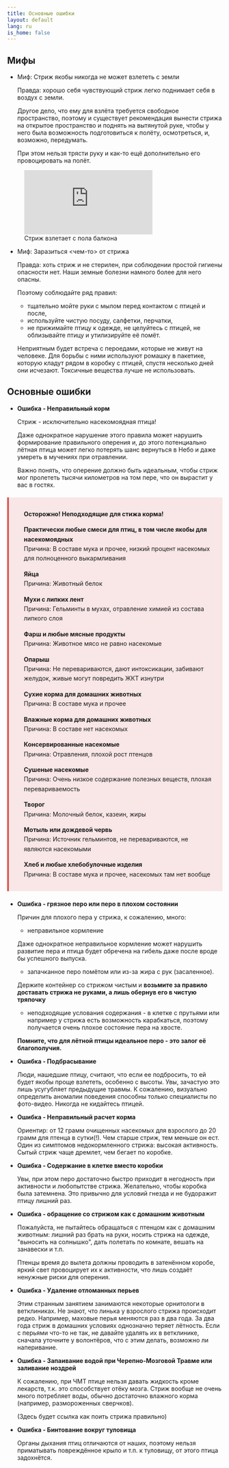```yaml
---
title: Основные ошибки
layout: default
lang: ru
is_home: false
---
```


## Мифы
* Миф: Стриж якобы никогда не может взлететь с земли
  
  Правда: хорошо себя чувствующий стриж легко поднимает себя в воздух с земли. 
  
  Другое дело, что ему для взлёта требуется свободное пространство, поэтому и существует рекомендация вынести стрижа на открытое пространство и поднять на вытянутой руке, чтобы у него была возможность подготовиться к полёту, осмотреться, и, возможно, передумать.

  При этом нельзя трясти руку и как-то ещё дополнительно его провоцировать на полёт.
<figure>
    <iframe src="https://www.youtube.com/embed/2kTd4QXjUlc" frameborder="0" allowfullscreen></iframe>
    <figcaption>Стриж взлетает с пола балкона</figcaption>
</figure>

* Миф: Заразиться <чем-то> от стрижа

  Правда: хоть стриж и не стерилен, при соблюдении простой гигиены опасности нет.
  Наши земные болезни намного более для него опасны.

  Поэтому соблюдайте ряд правил: 
  - тщательно мойте руки с мылом перед контактом с птицей и после, 
  - используйте чистую посуду, салфетки, перчатки, 
  - не прижимайте птицу к одежде, не целуйтесь с птицей, не облизывайте птицу и утилизируйте её помёт.
  
  Неприятным будет встреча с пероедами, которые не живут на человеке. Для борьбы с ними используют ромашку в пакетике, которую кладут рядом в коробку с птицей, спустя несколько дней они исчезают. Токсичные вещества лучше не использовать.


## Основные ошибки

* **Ошибка - Неправильный корм**

  
  Стриж - исключительно насекомоядная птица! 
  
  Даже однократное нарушение этого правила может нарушить формирование правильного оперения и, до этого потенциально лётная птица может легко потерять шанс вернуться в Небо и даже умереть в мучениях при отравлении. 
  
  Важно понять, что оперение должно быть идеальным, чтобы стриж мог пролететь тысячи километров на том пере, что он вырастит у вас в гостях.

<div style="border-left: 4px solid #d9534f; background-color: #f9e6e6; padding: 1em; padding-left: 35px; margin: 1.5em 0; line-height: 1.6;">
  <p><strong>Осторожно! Неподходящие для стижа корма!</strong></p>

  <p><strong>Практически любые смеси для птиц, в том числе якобы для насекомоядных</strong><br>
  Причина: В составе мука и прочее, низкий процент насекомых для полноценного выкармливания</p>

  <p><strong>Яйца</strong><br>
  Причина: Животный белок</p>

  <p><strong>Мухи с липких лент</strong><br>
  Причина: Гельминты в мухах, отравление химией из состава липкого слоя</p>

  <p><strong>Фарш и любые мясные продукты</strong><br>
  Причина: Животное мясо не равно насекомые</p>

  <p><strong>Опарыш</strong><br>
  Причина: Не перевариваются, дают интоксикации, забивают желудок, живые могут повредить ЖКТ изнутри</p>

  <p><strong>Сухие корма для домашних животных</strong><br>
  Причина: В составе мука и прочее</p>

  <p><strong>Влажные корма для домашних животных</strong><br>
  Причина: В составе нет насекомых</p>

  <p><strong>Консервированные насекомые</strong><br>
  Причина: Отравления, плохой рост птенцов</p>

  <p><strong>Сушеные насекомые</strong><br>
  Причина: Очень низкое содержание полезных веществ, плохая перевариваемость</p>

  <p><strong>Творог</strong><br>
  Причина: Молочный белок, казеин, жиры</p>

  <p><strong>Мотыль или дождевой червь</strong><br>
  Причина: Источник гельминтов, не перевариваются, не являются насекомыми</p>

  <p><strong>Хлеб и любые хлебобулочные изделия</strong><br>
  Причина: В составе мука и прочее, насекомых там нет вообще</p>
</div>



* **Ошибка - грязное перо или перо в плохом состоянии**
  
  Причин для плохого пера у стрижа, к сожалению, много:
  - неправильное кормление
    
  Даже однократное неправильное кормление может нарушить развитие пера и птица будет обречена на гибель даже после вроде бы успешного выпуска.

  - запачканное перо помётом или из-за жира с рук (засаленное). 
   
  Держите контейнер со стрижом чистым и **возьмите за правило доставать стрижа не руками, а лишь обернув его в чистую тряпочку**
  - неподходящие услования содержания - в клетке с прутьями или например у стрижа есть возможность карабкаться, поэтому получается очень плохое состояние пера на хвосте.

  **Помните, что для лётной птицы идеальное перо - это залог её благополучия.**


* **Ошибка - Подбрасывание**
  
  Люди, нашедшие птицу, считают, что если ее подбросить, то ей будет якобы проще взлететь, особенно с высоты. Увы, зачастую это лишь усугубляет предыдущие травмы. К сожалению, визуально определить аномалии поведения способны только специалисты по фото-видео. Никогда не кидайтесь птицей.

* **Ошибка - Неправильный расчет корма**
  
  Ориентир: от 12 грамм очищенных насекомых для взрослого до 20 грамм для птенца в сутки(!). Чем старше стриж, тем меньше он ест. Один из симптомов недокормленного стрижа: высокая активность. Сытый стриж чаще дремлет, чем бегает по коробке.

* **Ошибка - Содержание в клетке вместо коробки**
  
  Увы, при этом перо достаточно быстро приходит в негодность при активности и любопытстве стрижа. Желательно, чтобы коробка была затемнена. Это привычно для условий гнезда и не будоражит птицу лишний раз.

* **Ошибка - обращение со стрижом как с домашним животным**
  
  Пожалуйста, не пытайтесь обращаться с птенцом как с домашним животным: лишний раз брать на руки, носить стрижа на одежде, "выносить на солнышко", дать полетать по комнате, вешать на занавески и т.п.

  Птенцы время до вылета должны проводить в затенённом коробе, яркий свет провоцирует их к активности, что лишь создаёт ненужные риски для оперения.

* **Ошибка - Удаление отломанных перьев**
  
  Этим странным занятием занимаются некоторые орнитологи в ветклиниках. Не знают, что линька у взрослого стрижа происходит редко. Например, маховые перья меняются раз в два года. За два года стриж в домашних условиях однозначно теряет лётность. Если с перьями что-то не так, не давайте удалять их в ветклинике, сначала уточните у волонтёров, что с этим делать, возможно ли наперивание.

* **Ошибка - Запаивание водой при Черепно-Мозговой Травме или заливание ноздрей**
  
  К сожалению, при ЧМТ птице нельзя давать жидкость кроме лекарств, т.к. это способствует отёку мозга. Стриж вообще не очень много потребляет воды, обычно достаточно влажного корма (например, размороженных сверчков).

  (Здесь будет ссылка как поить стрижа правильно)

* **Ошибка - Бинтование вокруг туловища**
  
  Органы дыхания птиц отличаются от наших, поэтому нельзя приматывать повреждённое крыло и т.п. к туловищу, от этого птица задохнётся.
